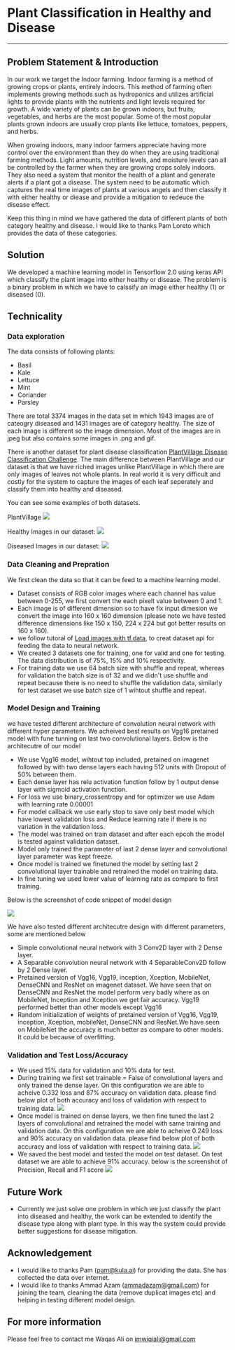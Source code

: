 # Plant Classification in Healthy and Disease

----

## Problem Statement & Introduction

In our work we target the Indoor farming. Indoor farming is a method of growing crops or plants, entirely indoors. This method of farming often implements growing methods such as hydroponics and utilizes artificial lights to provide plants with the nutrients and light levels required for growth. A wide variety of plants can be grown indoors, but fruits, vegetables, and herbs are the most popular. Some of the most popular plants grown indoors are usually crop plants like lettuce, tomatoes, peppers, and herbs.

When growing indoors, many indoor farmers appreciate having more control over the environment than they do when they are using traditional farming methods. Light amounts, nutrition levels, and moisture levels can all be controlled by the farmer when they are growing crops solely indoors. They also need a system that monitor the health of a plant and generate alerts if a plant got a disease. The system need to be automatic which captures the real time images of plants at various angels and then classify it with either healthy or diease and provide a mitigation to redeuce the disease effect.

Keep this thing in mind we have gathered the data of different plants of both category healthy and disease. I would like to thanks Pam Loreto which provides the data of these categories. 


## Solution

We developed a machine learning model in Tensorflow 2.0 using keras API which classify the plant image into either healthy or disease. The problem is a binary problem in which we have to calssify an image either healthy (1) or diseased (0).


## Technicality

### Data exploration

The data consists of following plants:

-   Basil
-   Kale
-   Lettuce
-   Mint
-   Coriander
-   Parsley

There are total 3374 images in the data set in which 1943 images are of cateogry diseased  and 1431 images are of category healthy. The size of each image is different so the image dimension. Most of the images are in jpeg but also contains some images in .png and gif.

There is another dataset for plant disease classification [PlantVillage Disease Classification Challenge](https://www.crowdai.org/challenges/plantvillage-disease-classification-challenge). The main difference between PlantVillage and our dataset is that we have riched images unlike PlantVillage in which there are only images of leaves not whole plants. In real world it is very difficult and costly for the system to capture the images of each leaf seperately and classify them into healthy and diseased.  

You can see some examples of both datasets. 

PlantVillage
![](misc/plantvillage-min.png)

Healthy Images in our dataset:
![](misc/healthy_images.png)

Diseased Images in our dataset:
![](misc/disease_images.png)

### Data Cleaning and Prepration

We first clean the data so that it can be feed to a machine learning model. 

-   Dataset consists of RGB color images where each channel has value between 0-255, we first convert the each pixelt value between 0 and 1. 
-   Each image is of different dimension so to have fix input dimesion we convert the image into 160 x 160 dimension (please note we have tested difference dimensions like 150 x 150, 224 x 224 but got better results on 160 x 160).
-   we follow tutoral of [Load images with tf.data](https://www.tensorflow.org/alpha/tutorials/load_data/images#build_a_tfdatadataset), to creat  dataset api for feeding the data to neural network.
-   We created 3 datasets one for training, one for valid and one for testing. The data distribution is of 75%, 15% and 10% respectivity.
-   For training data we use 64 batch size with shuffle and repeat, whereas for validation the batch size is of 32 and we didn't use shuffle and repeat because there is no need to shuffle the validation data, similarly for test dataset we use batch size of 1 wihtout shuffle and repeat. 

### Model Design and Training

we have tested different architecture of convolution neural network with different hyper parameters. We acheived best results on Vgg16 pretained model with fune tunning on last two convolutional layers. Below is the architecutre of our model

-   We use Vgg16 model, wihtout top included, pretained on imagenet followed by with two dense layers each having 512 units with Dropout of 50% between them.
-   Each dense layer has relu activation function follow by 1 output dense layer with sigmoid activation function.
-   For loss we use binary_crossentropy and for optimizer we use Adam with learning rate 0.00001
-   For model callback we use early stop to save only best model which have lowest validation loss and Reduce learning rate if there is no variation in the validation loss.
-   The model was trained on train dataset and after each epcoh the model is tested against validation dataset. 
-   Model only trained the parameter of last 2 dense layer and convolutional layer parameter was kept freeze.
-   Once model is trained we finetuned the model by setting last 2 convolutional layer trainable and retrained the model on training data. 
-   In fine tuning we used lower value of learning rate as compare to first training.

Below is the screenshot of code snippet of model design

![](misc/vgg16.png)

We have also tested different architecutre design with different parameters, some are mentioned below

-   Simple convolutional neural network with 3 Conv2D layer with 2 Dense layer.
-   A Separable convolution neural network with 4 SeparableConv2D follow by 2 Dense layer.
-   Pretained version of Vgg16, Vgg19, inception, Xception, MobileNet, DenseCNN and ResNet on imagenet dataset. We have seen that on DenseCNN and ResNet the model perform very badly where as on MobileNet, Inception and Xception we get fair accuracy. Vgg19 performed better than other models except Vgg16
-   Random initialization of weights of pretained version of Vgg16, Vgg19, inception, Xception, mobileNet, DenseCNN and ResNet.We have seen on MobileNet the accuracy is much better as compare to other models. It could be because of overfitting.

### Validation and Test Loss/Accuracy

- We used 15% data for validation and 10% data for test. 
- During training we first set trainable = False of convolutional layers and only trained the dense layer. On this configuration we are able to acheive 0.332 loss and 87% accuracy on validation data. please find below plot of both accuracy and loss of validation with respect to training data.
![](misc/valid1.png)
- Once model is trained on dense layers, we then fine tuned the last 2 layers of convolutional and retrained the model with same training and validation data. On this configuration we are able to acheive 0.249 loss and 90% accuracy on validation data. please find below plot of both accuracy and loss of validation with respect to training data.
![](misc/valid2.png)
- We saved the best model and tested the model on test dataset. On test dataset we are able to achieve 91% accuracy. below is the screenshot of Precision, Recall and F1 score
![](misc/test_report.png)


## Future Work
- Currently we just solve one problem in which we just classify the plant into diseased and healthy, the work can be extended to identify the disease type along with plant type. In this way the system could provide better suggestions for disease mitigation.

## Acknowledgement

- I would like to thanks Pam (pam@kula.ai) for providing the data. She has collected the data over internet.
- I would like to thanks Ammad Azam (ammadazam@gmail.com) for joining the team, cleaning the data (remove duplicat images etc) and helping in testing different model design.

## For more information

Please feel free to contact me Waqas Ali on imwiqiali@gmail.com
